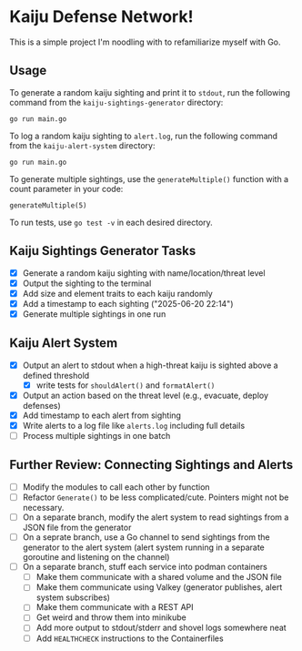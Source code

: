 # Kaiju Defense Network!

This is a simple project I'm noodling with to refamiliarize myself with Go.

## Usage

To generate a random kaiju sighting and print it to `stdout`, run the following command from the `kaiju-sightings-generator` directory:

```
go run main.go
```

To log a random kaiju sighting to `alert.log`, run the following command from the `kaiju-alert-system` directory:

```
go run main.go
```

To generate multiple sightings, use the `generateMultiple()` function with a count parameter in your code:

```
generateMultiple(5)
```

To run tests, use `go test -v` in each desired directory.

## Kaiju Sightings Generator Tasks
- [x] Generate a random kaiju sighting with name/location/threat level
- [x] Output the sighting to the terminal
- [x] Add size and element traits to each kaiju randomly
- [x] Add a timestamp to each sighting ("2025-06-20 22:14")
- [x] Generate multiple sightings in one run

## Kaiju Alert System
- [x] Output an alert to stdout when a high-threat kaiju is sighted above a defined threshold
  - [x] write tests for `shouldAlert()` and `formatAlert()`
- [x] Output an action based on the threat level (e.g., evacuate, deploy defenses)
- [x] Add timestamp to each alert from sighting
- [x] Write alerts to a log file like `alerts.log` including full details
- [ ] Process multiple sightings in one batch

## Further Review:  Connecting Sightings and Alerts

- [ ] Modify the modules to call each other by function
- [ ] Refactor `Generate()` to be less complicated/cute.  Pointers might not be necessary.
- [ ] On a separate branch, modify the alert system to read sightings from a JSON file from the generator
- [ ] On a seprate branch, use a Go channel to send sightings from the generator to the alert system (alert system running in a separate goroutine and listening on the channel)
- [ ] On a separate branch, stuff each service into podman containers
  - [ ] Make them communicate with a shared volume and the JSON file
  - [ ] Make them communicate using Valkey (generator publishes, alert system subscribes)
  - [ ] Make them communicate with a REST API
  - [ ] Get weird and throw them into minikube
  - [ ] Add more output to stdout/stderr and shovel logs somewhere neat
  - [ ] Add `HEALTHCHECK` instructions to the Containerfiles
